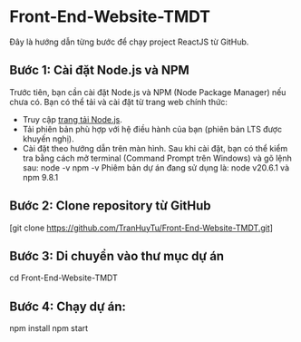 ﻿# Front-End-Website-TMDT

Đây là hướng dẫn từng bước để chạy project ReactJS từ GitHub.

## Bước 1: Cài đặt Node.js và NPM

Trước tiên, bạn cần cài đặt Node.js và NPM (Node Package Manager) nếu chưa có. Bạn có thể tải và cài đặt từ trang web chính thức:
- Truy cập [trang tải Node.js](https://nodejs.org/).
- Tải phiên bản phù hợp với hệ điều hành của bạn (phiên bản LTS được khuyến nghị).
- Cài đặt theo hướng dẫn trên màn hình.
  Sau khi cài đặt, bạn có thể kiểm tra bằng cách mở terminal (Command Prompt trên Windows) và gõ lệnh sau:
  node -v
  npm -v
  Phiêm bản dự án đang sử dụng là: node v20.6.1 và npm 9.8.1

## Bước 2: Clone repository từ GitHub

[git clone https://github.com/TranHuyTu/Front-End-Website-TMDT.git]

## Bước 3: Di chuyển vào thư mục dự án

cd Front-End-Website-TMDT

## Bước 4: Chạy dự án:

npm install
npm start

 

